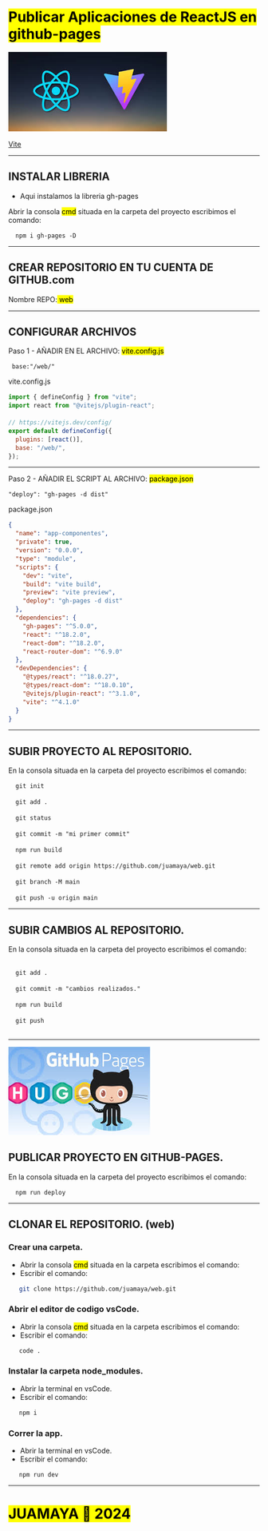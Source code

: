 # <mark> Publicar Aplicaciones de ReactJS en github-pages </mark> 
![vite](img/vite.jpg)

[Vite](https://vitejs.dev/)



---

##  INSTALAR LIBRERIA

- Aqui instalamos la libreria gh-pages

Abrir la consola <mark>cmd</mark> situada en la carpeta del proyecto escribimos el comando:

```
  npm i gh-pages -D
```

---

##  CREAR REPOSITORIO EN TU CUENTA DE GITHUB.com

Nombre REPO:<mark> web</mark>

---

##   CONFIGURAR ARCHIVOS

Paso 1 -  AÑADIR EN EL ARCHIVO: <mark> vite.config.js</mark>

```
 base:"/web/"
```

vite.config.js

```js
import { defineConfig } from "vite";
import react from "@vitejs/plugin-react";

// https://vitejs.dev/config/
export default defineConfig({
  plugins: [react()],
  base: "/web/",
});
```

---

Paso 2 - AÑADIR EL SCRIPT AL ARCHIVO: <mark> package.json</mark>

```
"deploy": "gh-pages -d dist"
```

package.json

```json
{
  "name": "app-componentes",
  "private": true,
  "version": "0.0.0",
  "type": "module",
  "scripts": {
    "dev": "vite",
    "build": "vite build",
    "preview": "vite preview",
    "deploy": "gh-pages -d dist"
  },
  "dependencies": {
    "gh-pages": "^5.0.0",
    "react": "^18.2.0",
    "react-dom": "^18.2.0",
    "react-router-dom": "^6.9.0"
  },
  "devDependencies": {
    "@types/react": "^18.0.27",
    "@types/react-dom": "^18.0.10",
    "@vitejs/plugin-react": "^3.1.0",
    "vite": "^4.1.0"
  }
}
```

---

##  SUBIR PROYECTO AL REPOSITORIO.

En la consola situada en la carpeta del proyecto escribimos el comando:

```
  git init

  git add .

  git status

  git commit -m "mi primer commit"

  npm run build

  git remote add origin https://github.com/juamaya/web.git

  git branch -M main

  git push -u origin main
```

---

##  SUBIR CAMBIOS AL REPOSITORIO.

En la consola situada en la carpeta del proyecto escribimos el comando:

```

  git add .

  git commit -m "cambios realizados."

  npm run build

  git push


```

---
![docusaurus](img/gh-pages.jpg)
##  PUBLICAR PROYECTO EN GITHUB-PAGES.

En la consola situada en la carpeta del proyecto escribimos el comando:

```
  npm run deploy
```

---

##  CLONAR EL REPOSITORIO. (web)

### Crear una carpeta.

   - Abrir la consola <mark>cmd</mark> situada en la carpeta escribimos el comando:
   - Escribir el comando:

```sh
   git clone https://github.com/juamaya/web.git
```

### Abrir el editor de codigo vsCode.

   - Abrir la consola <mark>cmd</mark> situada en la carpeta   escribimos el comando:
   - Escribir el comando:

```sh
   code .
```

### Instalar la carpeta **node_modules.**

   - Abrir la terminal en vsCode.
   - Escribir el comando:

```sh
   npm i
```

### Correr la app.

   - Abrir la terminal en vsCode.
   - Escribir el comando:

```
   npm run dev

```

---



# <mark> JUAMAYA 🍺 2024</mark>
